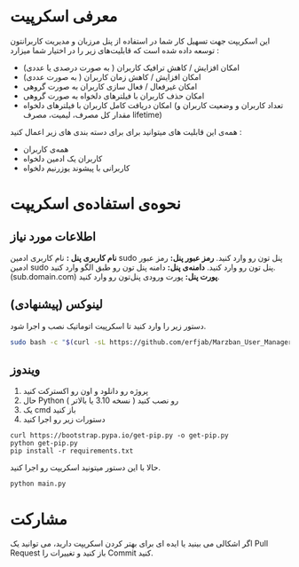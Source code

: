 # معرفی اسکرپیت

این اسکریپت جهت تسهیل کار شما در استفاده از پنل مرزبان و مدیریت کاربرانتون توسعه داده شده است که قابلیت‌های زیر را در اختیار شما میزارد :

- امکان افزایش / کاهش ترافیک کاربران ( به صورت درصدی یا عددی)
- امکان افزایش / کاهش زمان کاربران ( به صورت عددی)
- امکان غیرفعال / فعال سازی کاربران به صورت گروهی
- امکان حذف کاربران با فیلترهای دلخواه به صورت گروهی
- امکان دریافت کامل کاربران با فیلترهای دلخواه (تعداد کاربران و وضعیت کاربران و مقدار کل مصرف، لیمیت، مصرف lifetime)
  
همه‌ی این قابلیت های میتوانید برای برای دسته بندی های زیر اعمال کنید :

- همه‌ی کاربران
- کاربران یک ادمین دلخواه
- کاربرانی با پیشوند یوزرنیم دلخواه

# نحوه‌ی استفاده‌ی اسکریپت

## اطلاعات مورد نیاز

**نام کاربری پنل :** نام کاربری ادمین sudo پنل تون رو وارد کنید.
**رمز عبور پنل:** رمز عبور ادمین sudo پنل تون رو وارد کنید.
**دامنه‌ی پنل:** دامنه‌ پنل تون رو طبق الگو وارد کنید. (sub.domain.com)
**پورت پنل:** پورت ورودی پنل‌تون رو وارد کنید.

## لینوکس (پیشنهادی)

دستور زیر را وارد کنید تا اسکرپیت اتوماتیک نصب و اجرا شود.
```bash
sudo bash -c "$(curl -sL https://github.com/erfjab/Marzban_User_Manager/raw/main/main.sh)"
```
## ویندوز

1. پروژه رو دانلود و اون رو اکسترکت کنید  
2. حال  Python رو نصب کنید ( نسخه 3.10 یا بالاتر )
3. یک cmd باز کنید
4. دستورات زیر رو اجرا کنید
```
curl https://bootstrap.pypa.io/get-pip.py -o get-pip.py
python get-pip.py
pip install -r requirements.txt
```
حالا با این دستور میتونید اسکریپت رو اجرا کنید.
```
python main.py
```
# مشارکت
اگر اشکالی می بینید یا ایده ای برای بهتر کردن اسکریپت دارید، می توانید یک Pull Request باز کنید و تغییرات را Commit کنید.
